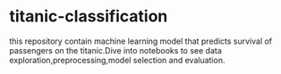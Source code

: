 # titanic-classification
this repository contain machine learning model that predicts survival of passengers on the titanic.Dive into notebooks to see data exploration,preprocessing,model selection and evaluation.
